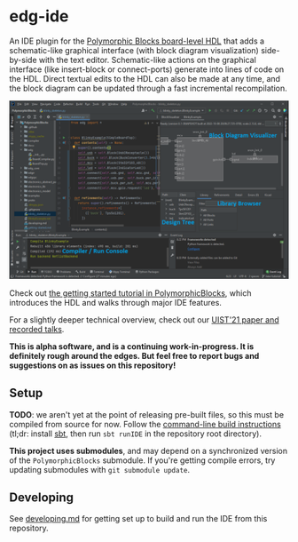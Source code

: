 # edg-ide

An IDE plugin for the [Polymorphic Blocks board-level HDL](https://github.com/BerkeleyHCI/PolymorphicBlocks) that adds a schematic-like graphical interface (with block diagram visualization) side-by-side with the text editor.
Schematic-like actions on the graphical interface (like insert-block or connect-ports) generate into lines of code on the HDL.
Direct textual edits to the HDL can also be made at any time, and the block diagram can be updated through a fast incremental recompilation.

![IDE Screenshot](https://raw.githubusercontent.com/BerkeleyHCI/PolymorphicBlocks/master/docs/ide/overview.png)

Check out [the getting started tutorial in PolymorphicBlocks](https://github.com/BerkeleyHCI/PolymorphicBlocks/blob/master/getting-started.md), which introduces the HDL and walks through major IDE features.

For a slightly deeper technical overview, check out our [UIST'21 paper and recorded talks](https://doi.org/10.1145/3472749.3474804).

**This is alpha software, and is a continuing work-in-progress. It is definitely rough around the edges. But feel free to report bugs and suggestions on as issues on this repository!** 


## Setup

**TODO**: we aren't yet at the point of releasing pre-built files, so this must be compiled from source for now.
Follow the [command-line build instructions](developing.md#build-and-run-from-command-line) (tl;dr: install [sbt](https://www.scala-sbt.org/download.html), then run `sbt runIDE` in the repository root directory).

**This project uses submodules**, and may depend on a synchronized version of the `PolymorphicBlocks` submodule.
If you're getting compile errors, try updating submodules with `git submodule update`. 


## Developing

See [developing.md](developing.md) for getting set up to build and run the IDE from this repository.
